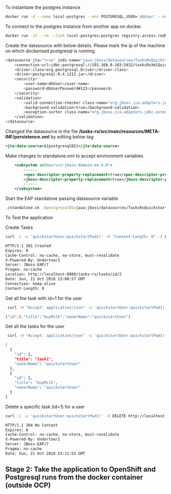 To instantiate the postgres instance

```sh
docker run -d --name local-postgres --env POSTGRESQL_USER='dbUser' --env POSTGRESQL_PASSWORD='dbUserPassword#123' --env POSTGRESQL_DATABASE='tasksRsXmlQuickStart' --env POSTGRESQL_ADMIN_PASSWORD='dbAdminPassword123' -p 5432:5432 registry.access.redhat.com/rhscl/postgresql-95-rhel7:latest
```

To connect to the postgres instance from another app on docker.

```sh
docker run -it --rm --link local-postgres:postgres registry.access.redhat.com/rhscl/postgresql-95-rhel7:latest psql -h postgres -U dbUser tasksRsXmlQuickStart
```

Create the datasource with below details. Please mark the ip of the machine on which dockerised postgresql is running.

```sh
<datasource jta="true" jndi-name="java:jboss/datasources/TasksRsQuickstartDSDockerPostgresql" pool-name="tasks-rs-xml-quickstart-DockerPostgresql" enabled="true" use-ccm="false" statistics-enabled="true">
    <connection-url>jdbc:postgresql://192.168.0.103:5432/tasksRsXmlQuickStart</connection-url>
    <driver-class>org.postgresql.Driver</driver-class>
    <driver>postgresql-9.4.1212.jar</driver>
    <security>
        <user-name>dbUser</user-name>
        <password>dbUserPassword#123</password>
    </security>
    <validation>
        <valid-connection-checker class-name="org.jboss.jca.adapters.jdbc.extensions.postgres.PostgreSQLValidConnectionChecker"/>
        <background-validation>true</background-validation>
        <exception-sorter class-name="org.jboss.jca.adapters.jdbc.extensions.postgres.PostgreSQLExceptionSorter"/>
    </validation>
</datasource>
```



Changed the datasource in the file  **/tasks-rs/src/main/resources/META-INF/persistence.xml** by editing below tag:

```xml
<jta-data-source>${postgresqlDS}</jta-data-source>
```
Make changes to standalone.xml to accept environment variables

```xml
	<subsystem xmlns="urn:jboss:domain:ee:4.0">
		------
		<spec-descriptor-property-replacement>true</spec-descriptor-property-replacement>
		<jboss-descriptor-property-replacement>true</jboss-descriptor-property-replacement>
		------
	</subsystem>
```


Start the EAP standalone passing datasource variable

```sh
./standalone.sh -DpostgresqlDS=java:jboss/datasources/TasksRsQuickstartDSDockerPostgresql
```

To Test the application

Create Tasks

```sh
curl -i -u 'quickstartUser:quickstartPwd1!' -H "Content-Length: 0" -X POST http://localhost:8080/tasks-rs/tasks/title/task1
```

```sh
HTTP/1.1 201 Created
Expires: 0
Cache-Control: no-cache, no-store, must-revalidate
X-Powered-By: Undertow/1
Server: JBoss-EAP/7
Pragma: no-cache
Location: http://localhost:8080/tasks-rs/tasks/id/2
Date: Sun, 21 Oct 2018 13:08:57 GMT
Connection: keep-alive
Content-Length: 0
```
Get all the task with id=1 for the user

```sh
 curl -H "Accept: application/json" -u 'quickstartUser:quickstartPwd1!' -X GET http://localhost:8080/tasks-rs/tasks/id/2
```

```sh
{"id":2,"title":"buyMilk","ownerName":"quickstartUser"}
```


Get all the tasks for the user

```sh
 curl -H "Accept: application/json" -u 'quickstartUser:quickstartPwd1!' -X GET http://localhost:8080/tasks-rs/tasks/title | jq
```

```sh
[
  {
    "id": 1,
    "title": "task1",
    "ownerName": "quickstartUser"
  },
  {
    "id": 2,
    "title": "buyMilk",
    "ownerName": "quickstartUser"
  }
]
```
Delete a specific task (id=1) for a user

```sh
curl -i -u 'quickstartUser:quickstartPwd1!' -X DELETE http://localhost:8080/tasks-rs/tasks/id/1
``` 

```sh
HTTP/1.1 204 No Content
Expires: 0
Cache-Control: no-cache, no-store, must-revalidate
X-Powered-By: Undertow/1
Server: JBoss-EAP/7
Pragma: no-cache
Date: Sun, 21 Oct 2018 13:11:52 GMT
```

## Stage 2: Take the application to OpenShift and Postgresql runs from the docker container (outside OCP) 

